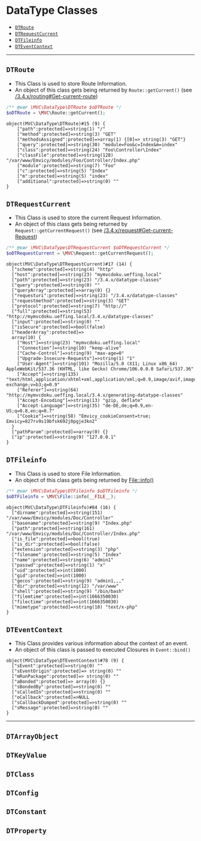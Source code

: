 
# DataType Classes

- [`DTRoute`](#DTRoute)
- [`DTRequestCurrent`](#DTRequestCurrent)
- [`DTFileinfo`](#DTFileinfo)
- [`DTEventContext`](#DTEventContext)

---

<a id="DTRoute"></a>
## `DTRoute`

- This Class is used to store Route Information.
- An object of this class gets being returned by `Route::getCurrent()` (see [/3.4.x/routing#Get-current-route](/3.4.x/routing#Get-current-route))

~~~php
/** @var \MVC\DataType\DTRoute $oDTRoute */
$oDTRoute = \MVC\Route::getCurrent();
~~~
~~~
object(MVC\DataType\DTRoute)#15 (9) {
    ["path":protected]=>string(1) "/"
    ["method":protected]=>string(3) "GET"
    ["methodsAssigned":protected]=>array(1) {[0]=> string(3) "GET"}
    ["query":protected]=>string(30) "module=Foo&c=Index&m=index"
    ["class":protected]=>string(24) "Foo\Controller\Index"
    ["classFile":protected]=>string(128) "/var/www/Emvicy/modules/Foo/Controller/Index.php"
    ["module":protected]=>string(7) "Foo"
    ["c":protected]=>string(5) "Index"
    ["m":protected]=>string(5) "index"
    ["additional":protected]=>string(0) ""
}
~~~

<a id="DTRequestCurrent"></a>
## `DTRequestCurrent`

- This Class is used to store the current Request Information.
- An object of this class gets being returned by `Request::getCurrentRequest()` (see [/3.4.x/request#Get-current-Request](/3.4.x/request#Get-current-Request))

~~~php
/** @var \MVC\DataType\DTRequestCurrent $oDTRequestCurrent */
$oDTRequestCurrent = \MVC\Request::getCurrentRequest();
~~~
~~~
object(MVC\DataType\DTRequestCurrent)#17 (14) {
  ["scheme":protected]=>string(4) "http"
  ["host":protected]=>string(23) "mymvcdoku.ueffing.local"
  ["path":protected]=>string(23) "/3.4.x/datatype-classes"
  ["query":protected]=>string(0) ""
  ["queryArray":protected]=>array(0) {}
  ["requesturi":protected]=>string(23) "/3.4.x/datatype-classes"
  ["requestmethod":protected]=>string(3) "GET"
  ["protocol":protected]=>string(7) "http://"
  ["full":protected]=>string(53) "http://mymvcdoku.ueffing.local/3.4.x/datatype-classes"
  ["input":protected]=>string(0) ""
  ["isSecure":protected]=>bool(false)
  ["headerArray":protected]=>
  array(10) {
    ["Host"]=>string(23) "mymvcdoku.ueffing.local"
    ["Connection"]=>string(10) "keep-alive"
    ["Cache-Control"]=>string(9) "max-age=0"
    ["Upgrade-Insecure-Requests"]=>string(1) "1"
    ["User-Agent"]=>string(101) "Mozilla/5.0 (X11; Linux x86_64) AppleWebKit/537.36 (KHTML, like Gecko) Chrome/106.0.0.0 Safari/537.36"
    ["Accept"]=>string(135) "text/html,application/xhtml+xml,application/xml;q=0.9,image/avif,image/webp,image/apng,*/*;q=0.8,application/signed-exchange;v=b3;q=0.9"
    ["Referer"]=>string(64) "http://mymvcdoku.ueffing.local/3.4.x/generating-datatype-classes"
    ["Accept-Encoding"]=>string(13) "gzip, deflate"
    ["Accept-Language"]=>string(35) "de-DE,de;q=0.9,en-US;q=0.8,en;q=0.7"
    ["Cookie"]=>string(58) "Emvicy_cookieConsent=true; Emvicy=827rv9s19bfsk692j0pgje3kn2"
  }
  ["pathParam":protected]=>array(0) {}
  ["ip":protected]=>string(9) "127.0.0.1"
}
~~~

<a id="DTFileinfo"></a>
## `DTFileinfo`

- This Class is used to store File Information.
- An object of this class gets being returned by [File::info()](/1.x/file#info)

~~~php
/** @var \MVC\DataType\DTFileinfo $oDTFileinfo */
$oDTFileinfo = \MVC\File::info(__FILE__);
~~~
~~~
object(MVC\DataType\DTFileinfo)#84 (16) {
  ["dirname":protected]=>string(151) "/var/www/Emvicy/modules/Doc/Controller"
  ["basename":protected]=>string(9) "Index.php"
  ["path":protected]=>string(161) "/var/www/Emvicy/modules/Doc/Controller/Index.php"
  ["is_file":protected]=>bool(true)
  ["is_dir":protected]=>bool(false)
  ["extension":protected]=>string(3) "php"
  ["filename":protected]=>string(5) "Index"
  ["name":protected]=>string(6) "admin1"
  ["passwd":protected]=>string(1) "x"
  ["uid":protected]=>int(1000)
  ["gid":protected]=>int(1000)
  ["gecos":protected]=>string(9) "admin1,,,"
  ["dir":protected]=>string(12) "/var/www"
  ["shell":protected]=>string(9) "/bin/bash"
  ["filemtime":protected]=>int(1666350030)
  ["filectime":protected]=>int(1666350030)
  ["mimetype":protected]=>string(10) "text/x-php"
}
~~~

<a id="DTEventContext"></a>
## `DTEventContext`

- This Class provides various information about the context of an event.
- An object of this class is passed to executed Closures in `Event::bind()`

~~~
object(MVC\DataType\DTEventContext)#78 (9) {
  ["sEvent":protected]=>string(0) ""
  ["sEventOrigin":protected]=> string(0) ""
  ["mRunPackage":protected]=> string(0) ""
  ["aBonded":protected]=> array(0) {}
  ["sBondedBy":protected]=>string(0) ""
  ["sCalledIn":protected]=>string(0) ""
  ["oCallback":protected]=>NULL
  ["sCallbackDumped":protected]=>string(0) ""
  ["sMessage":protected]=>string(0) ""
}
~~~

---

## `DTArrayObject`
## `DTKeyValue`
## `DTClass`
## `DTConfig`
## `DTConstant`
## `DTProperty`



